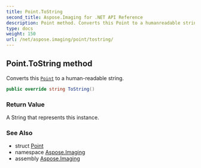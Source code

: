 ```yaml
---
title: Point.ToString
second_title: Aspose.Imaging for .NET API Reference
description: Point method. Converts this Point to a humanreadable string
type: docs
weight: 150
url: /net/aspose.imaging/point/tostring/
---
```

## Point.ToString method

Converts this [`Point`](../) to a human-readable string.

```csharp
public override string ToString()
```

### Return Value

A String that represents this instance.

### See Also

* struct [Point](../)
* namespace [Aspose.Imaging](../../point/)
* assembly [Aspose.Imaging](../../../)


